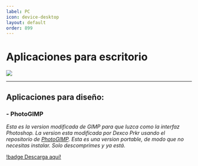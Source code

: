 ```yaml
---
label: PC
icon: device-desktop
layout: default
order: 899
---
```


# Aplicaciones para escritorio

![](https://i.postimg.cc/Kj34Z88N/PC.png)

---

## Aplicaciones para diseño:

### - PhotoGIMP

*Esta es la version modificada de GIMP para que luzca como la interfaz Photoshop. La version esta modificada por Dexco Prkr usando el repositorio de [PhotoGIMP](https://github.com/Diolinux/PhotoGIMP). Esta es una version portable, de modo que no necesitas instalar. Solo descomprimes y ya está.*     

[!badge Descarga aquí!](https://drive.google.com/file/d/1I1hk13D08wFQv6kIeiRb0vJCLgMzkmHd/view?usp=sharing)
